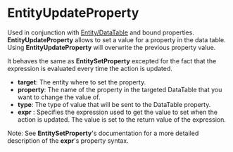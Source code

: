 # EntityUpdateProperty

Used in conjunction with [Entity/DataTable](./Entity/DataTable) and bound
properties. **EntityUpdateProperty** allows to set a value for a
property in the data table. Using **EntityUpdateProperty** will
overwrite the previous property value.

It behaves the same as **EntitySetProperty** excepted for the fact that
the expression is evaluated every time the action is updated.

-   **target**: The entity where to set the property.
-   **property**: The name of the property in the targeted DataTable
    that you want to change the value of.
-   **type**: The type of value that will be sent to the DataTable
    property.
-   **expr** : Specifies the expression used to get the value to set
    when the action is updated. The value is set to the return value of
    the expression.

Note: See **EntitySetProperty**'s documentation for a more detailed
description of the **expr**'s property syntax.
